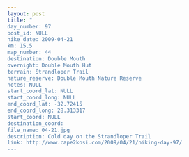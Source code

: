 ```yaml
---
layout: post
title: "
day_number: 97
post_id: NULL
hike_date: 2009-04-21
km: 15.5
map_number: 44
destination: Double Mouth
overnight: Double Mouth Hut
terrain: Strandloper Trail
nature_reserve: Double Mouth Nature Reserve
notes: NULL
start_coord_lat: NULL
start_coord_long: NULL
end_coord_lat: -32.72415
end_coord_long: 28.313317
start_coord: NULL
destination_coord: 
file_name: 04-21.jpg
description: Cold day on the Strandloper Trail
link: http://www.cape2kosi.com/2009/04/21/hiking-day-97/
---
```

